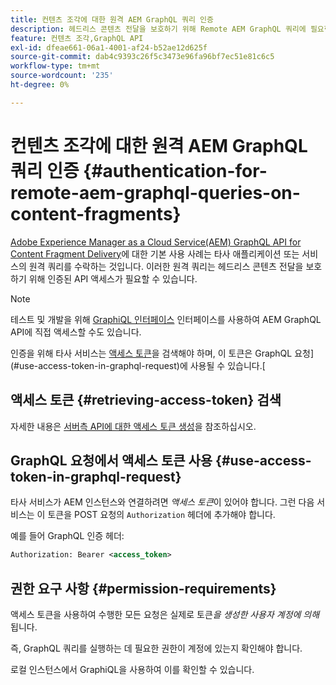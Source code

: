 ```yaml
---
title: 컨텐츠 조각에 대한 원격 AEM GraphQL 쿼리 인증
description: 헤드리스 콘텐츠 전달을 보호하기 위해 Remote AEM GraphQL 쿼리에 필요한 인증을 이해합니다.
feature: 컨텐츠 조각,GraphQL API
exl-id: dfeae661-06a1-4001-af24-b52ae12d625f
source-git-commit: dab4c9393c26f5c3473e96fa96bf7ec51e81c6c5
workflow-type: tm+mt
source-wordcount: '235'
ht-degree: 0%

---
```


# 컨텐츠 조각에 대한 원격 AEM GraphQL 쿼리 인증 {#authentication-for-remote-aem-graphql-queries-on-content-fragments}

[Adobe Experience Manager as a Cloud Service(AEM) GraphQL API for Content Fragment Delivery](/help/assets/content-fragments/graphql-api-content-fragments.md)에 대한 기본 사용 사례는 타사 애플리케이션 또는 서비스의 원격 쿼리를 수락하는 것입니다. 이러한 원격 쿼리는 헤드리스 콘텐츠 전달을 보호하기 위해 인증된 API 액세스가 필요할 수 있습니다.

>[!NOTE]
>
>테스트 및 개발을 위해 [GraphiQL 인터페이스](/help/assets/content-fragments/graphql-api-content-fragments.md#graphiql-interface) 인터페이스를 사용하여 AEM GraphQL API에 직접 액세스할 수도 있습니다.

인증을 위해 타사 서비스는 [액세스 토큰](#retrieving-access-token)을 검색해야 하며, 이 토큰은 GraphQL 요청](#use-access-token-in-graphql-request)에 사용될 수 있습니다.[

## 액세스 토큰 {#retrieving-access-token} 검색

자세한 내용은 [서버측 API에 대한 액세스 토큰 생성](/help/implementing/developing/introduction/generating-access-tokens-for-server-side-apis.md)을 참조하십시오.

## GraphQL 요청에서 액세스 토큰 사용 {#use-access-token-in-graphql-request}

타사 서비스가 AEM 인스턴스와 연결하려면 *액세스 토큰*&#x200B;이 있어야 합니다. 그런 다음 서비스는 이 토큰을 POST 요청의 `Authorization` 헤더에 추가해야 합니다.

예를 들어 GraphQL 인증 헤더:

```xml
Authorization: Bearer <access_token>
```

## 권한 요구 사항 {#permission-requirements}

액세스 토큰을 사용하여 수행한 모든 요청은 실제로 토큰&#x200B;*을 생성한 사용자 계정에 의해*&#x200B;됩니다.

즉, GraphQL 쿼리를 실행하는 데 필요한 권한이 계정에 있는지 확인해야 합니다.

로컬 인스턴스에서 GraphiQL을 사용하여 이를 확인할 수 있습니다.
